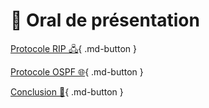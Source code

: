 # 🏁 Oral de présentation 

[Protocole RIP 🖧](RIP.md){ .md-button }

[Protocole OSPF 🌐](OSPF.md){ .md-button }

[Conclusion 🎇](conclusion.md){ .md-button }